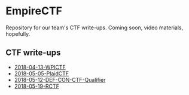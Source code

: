 # EmpireCTF #

Repository for our team's CTF write-ups. Coming soon, video materials, hopefully.

## CTF write-ups ##

 - [2018-04-13-WPICTF](writeups/2018-04-13-WPICTF/README.md)
 - [2018-05-05-PlaidCTF](writeups/2018-05-05-PlaidCTF/README.md)
 - [2018-05-12-DEF-CON-CTF-Qualifier](writeups/2018-05-12-DEF-CON-CTF-Qualifier/README.md)
 - [2018-05-19-RCTF](writeups/2018-05-19-RCTF/README.md)
